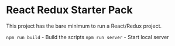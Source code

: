 # React Redux Starter Pack
This project has the bare minimum to run a React/Redux project.

`npm run build` - Build the scripts
`npm run server` - Start local server
